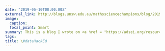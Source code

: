 ```yaml
---
date: "2019-06-10T00:00:00Z"
external_link: http://blogs.unsw.edu.au/mathssciencechampions/blog/2019/04/datahacked/
image:
  caption:
  focal_point: Smart
summary: This is a blog I wrote on <a href = "https://adsei.org/resources-hack-day/">Resources Hack Day</a> to support Data Science Education.
tags:
title: \#dataHackEd
---
```

